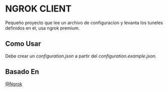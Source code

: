 # NGROK CLIENT

Pequeño proyecto que lee un archivo de configuracion y levanta los tuneles definidos en el,
usa ngrok premium.

## Como Usar
Debe crear un *configuration.json* a partir del *configuration.example.json*.

## Basado En
[@Ngrok](https://github.com/bubenshchykov/ngrok)
